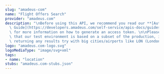 ```yaml
---
slug: "amadeus-com"
name: "Flight Offers Search"
provider: "amadeus.com"
description: "\nBefore using this API, we recommend you read our **[Authorization\
  \ Guide](https://developers.amadeus.com/self-service/apis-docs/guides/authorization)**\
  \ for more information on how to generate an access token. \n\nPlease also be aware\
  \ that our test environment is based on a subset of the production, if you are not\
  \ returning any results try with big cities/airports like LON (London) or NYC (New-York)."
logo: "amadeus.com-logo.svg"
logoMediaType: "image/svg+xml"
tags:
- name: "location"
stubs: "amadeus.com-stubs.json"
---
```

